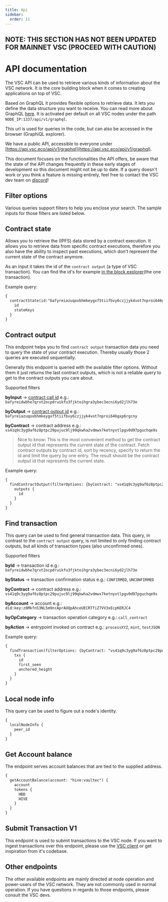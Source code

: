 ```yaml
---
title: Api
sidebar:
  order: 11
---
```



## NOTE: THIS SECTION HAS NOT BEEN UPDATED FOR MAINNET VSC (PROCEED WITH CAUTION)

# API documentation



The VSC API can be used to retrieve various kinds of information about the VSC network. It is the core building block when it comes to creating applications on top of VSC.

Based on GraphQL it provides flexible options to retrieve data. It lets _you_ define the data structure you want to receive. You can read more about GraphQL [here](https://graphql.org/learn/). It is activated per default on all VSC nodes under the path `NODE_IP:1337/api/v1/graphql`.

This url is used for queries in the code, but can also be accessed in the browser (GraphiQL explorer).

We have a public API, accessible to everyone under [https://api.vsc.eco/api/v1/graphql](https://api.vsc.eco/api/v1/graphql). 

This document focuses on the functionalities the API offers, be aware that the state of the API changes frequently in these early stages of development so this document might not be up to date. If a query doesn't work or you think a feature is missing entirely, feel free to contact the VSC dev team on [discord](https://discord.gg/a8eXS7TC)!

## Filter options

Various queries support filters to help you enclose your search. The sample inputs for those filters are listed below.

## Contract state

Allows you to retrieve the (IPFS) data stored by a contract execution. It allows you to retrieve data from specific contract executions, therefore you also have the ability to inspect past executions, which don't represent the current state of the contract anymore.

As an input it takes the id of the `contract output` (a type of VSC transaction). You can find the id's for example [in the block explorer](https://vsc.techcoderx.com/block-by-hash/bafyreigzaqrifacmjw4ecwt2jolu46ommphf3wcow22tjg7fodem7gheoa)(the one transaction).

Example query:
```txt
{
  contractState(id:"bafyreiazuqoxbhmkeygxf5tiifbvy6czjjyk4vot7nproi646gxp6rgcny"){
    id
    stateKeys
  }
}
```

## Contract output

This endpoint helps you to find `contract output` transaction data you need to query the state of your contract execution. Thereby usually those 2 queries are executed sequentially.

Generally this endpoint is queried with the available filter options. Without them it just returns the last contract outputs, which is not a reliable query to get to the contract outputs you care about.

Supported filters

**byInput** -> [contract call id](https://vsc.techcoderx.com/block-by-hash/bafyreic3mmkxy4fw2b23qu73lnbpcnqfn5tcgu623gnj6jyvsfw6xl6yom)
e.g.: `bafyreidwbhe7qrxt2ocpdruikfu3fjktoihgra3ybec3ecni6yd2jlh73e`

**byOutput** -> [contract output id](https://vsc.techcoderx.com/block-by-hash/bafyreigzaqrifacmjw4ecwt2jolu46ommphf3wcow22tjg7fodem7gheoa)
e.g.: `bafyreiazuqoxbhmkeygxf5tiifbvy6czjjyk4vot7nproi646gxp6rgcny`

**byContract** -> contract address
e.g.: `vs41q9c3yg9af6z8ptpc29pujuc9lj99qkwha2vdmwx7ketnyxtlpgv0d97pguchqe9s`

> Nice to know: This is the most convenient method to get the contract output id that represents the current state of the contract. Fetch contract outputs by contract id, sort by recency, specify to return the id and limit the query by one entry. The result should be the contract output id that represents the current state.

Example query:
```txt
{
  findContractOutput(filterOptions: {byContract: "vs41q9c3yg9af6z8ptpc29pujuc9lj99qkwha2vdmwx7ketnyxtlpgv0d97pguchqe9s", limit: 1}) {
    outputs {
      id
    }
  }
}
```

## Find transaction

This query can be used to find general transaction data. This query, in contrast to the `contract output` query, is not limited to only finding contract outputs, but all kinds of transaction types (also unconfirmed ones).

Supported filters

**byId** -> transaction id
e.g.: `bafyreidwbhe7qrxt2ocpdruikfu3fjktoihgra3ybec3ecni6yd2jlh73e`

**byStatus** -> transaction confirmation status
e.g.: `CONFIRMED`, `UNCONFIRMED`

**byContract** -> contract address
e.g.: `vs41q9c3yg9af6z8ptpc29pujuc9lj99qkwha2vdmwx7ketnyxtlpgv0d97pguchqe9s`

**byAccount** -> account
e.g.: `did:key:z6Mkfn53NL5m9ncAprAUQpAhceUECRTfiZ7VV3xEcpKERJC4`

**byOpCategory** -> transaction operation category
e.g.: `call_contract`

**byAction** -> entrypoint invoked on contract
e.g.: `processXYZ`, `mint`, `testJSON`

Example query:
```txt
{
  findTransaction(filterOptions: {byContract: "vs41q9c3yg9af6z8ptpc29pujuc9lj99qkwha2vdmwx7ketnyxtlpgv0d97pguchqe9s", limit: 1}) {
    txs {
      id
      first_seen
      anchored_height
    }
  }
}
```

## Local node info

This query can be used to figure out a node's identity.

```txt
{
  localNodeInfo {
    peer_id
  }
}
```

## Get Account balance

The endpoint serves account balances that are tied to the supplied address.

```txt
{
  getAccountBalance(account: "hive:vaultec") {
    account
    tokens {
      HBD
      HIVE
    }
  }
}
```

## Submit Transaction V1

This endpoint is used to submit transactions to the VSC node. If you want to ingest transactions over this endpoint, please use the [VSC client](https://github.com/vsc-eco/client) or get inspiration from it's codebase.

## Other endpoints

The other available endpoints are mainly directed at node operation and power-users of the VSC network. They are not commonly used in normal operation. If you have questions in regards to those endpoints, please consult the VSC devs.